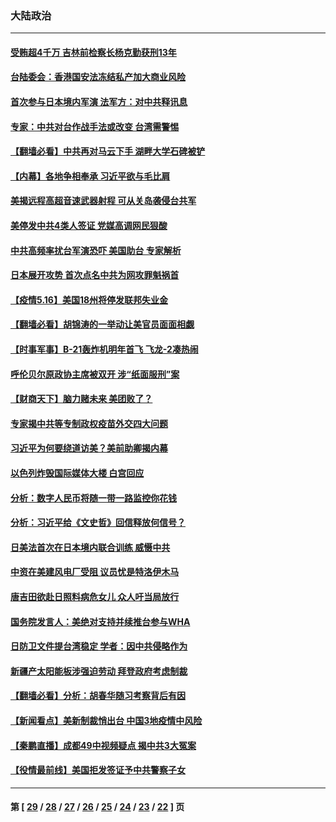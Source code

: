 ### 大陆政治
---
#### [受贿超4千万 吉林前检察长杨克勤获刑13年](../../pages/ncid277/n12955517.md) 
#### [台陆委会：香港国安法冻结私产加大商业风险](../../pages/ncid277/n12955291.md) 
#### [首次参与日本境内军演 法军方：对中共释讯息](../../pages/ncid277/n12954593.md) 
#### [专家：中共对台作战手法或改变 台湾需警惕](../../pages/ncid277/n12952305.md) 
#### [【翻墙必看】中共再对马云下手 湖畔大学石碑被铲](../../pages/ncid277/n12954357.md) 
#### [【内幕】各地争相奉承 习近平欲与毛比肩](../../pages/ncid277/n12941094.md) 
#### [美揭远程高超音速武器射程 可从关岛袭侵台共军](../../pages/ncid277/n12954071.md) 
#### [美停发中共4类人签证 党媒高调网民狠酸](../../pages/ncid277/n12953880.md) 
#### [中共高频率扰台军演恐吓 美国助台 专家解析](../../pages/ncid277/n12953836.md) 
#### [日本展开攻势 首次点名中共为网攻罪魁祸首](../../pages/ncid277/n12953914.md) 
#### [【疫情5.16】美国18州将停发联邦失业金](../../pages/ncid277/n12953255.md) 
#### [【翻墙必看】胡锦涛的一举动让美官员面面相觑](../../pages/ncid277/n12952996.md) 
#### [【时事军事】B-21轰炸机明年首飞 飞龙-2凑热闹](../../pages/ncid277/n12952752.md) 
#### [呼伦贝尔原政协主席被双开 涉“纸面服刑”案](../../pages/ncid277/n12952835.md) 
#### [【财商天下】脑力赌未来 美团败了？](../../pages/ncid277/n12952746.md) 
#### [专家揭中共等专制政权疫苗外交四大问题](../../pages/ncid277/n12949384.md) 
#### [习近平为何要绕道访美？美前助卿揭内幕](../../pages/ncid277/n12951061.md) 
#### [以色列炸毁国际媒体大楼 白宫回应](../../pages/ncid277/n12952688.md) 
#### [分析：数字人民币将随一带一路监控你花钱](../../pages/ncid277/n12937465.md) 
#### [分析：习近平给《文史哲》回信释放何信号？](../../pages/ncid277/n12950325.md) 
#### [日美法首次在日本境内联合训练 威慑中共](../../pages/ncid277/n12952542.md) 
#### [中资在美建风电厂受阻 议员忧是特洛伊木马](../../pages/ncid277/n12952518.md) 
#### [唐吉田欲赴日照料病危女儿 众人吁当局放行](../../pages/ncid277/n12951606.md) 
#### [国务院发言人：美绝对支持并续推台参与WHA](../../pages/ncid277/n12951643.md) 
#### [日防卫文件提台湾稳定 学者：因中共侵略作为](../../pages/ncid277/n12951340.md) 
#### [新疆产太阳能板涉强迫劳动 拜登政府考虑制裁](../../pages/ncid277/n12951172.md) 
#### [【翻墙必看】分析：胡春华随习考察背后有因](../../pages/ncid277/n12951059.md) 
#### [【新闻看点】美新制裁悄出台 中国3地疫情中风险](../../pages/ncid277/n12950858.md) 
#### [【秦鹏直播】成都49中视频疑点 揭中共3大冤案](../../pages/ncid277/n12950888.md) 
#### [【役情最前线】美国拒发签证予中共警察子女](../../pages/ncid277/n12950832.md) 

---
#### 第 [ [29](./29.md) / [28](./28.md) / [27](./27.md) / [26](./26.md) / [25](./25.md) / [24](./24.md) / [23](./23.md) / [22](./22.md) ] 页
